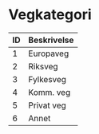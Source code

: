 # Vegkategori

| ID | Beskrivelse |
|----|-------------|
| 1  | Europaveg   |
| 2  | Riksveg     |
| 3  | Fylkesveg   |
| 4  | Komm. veg   |
| 5  | Privat veg  |
| 6  | Annet       |